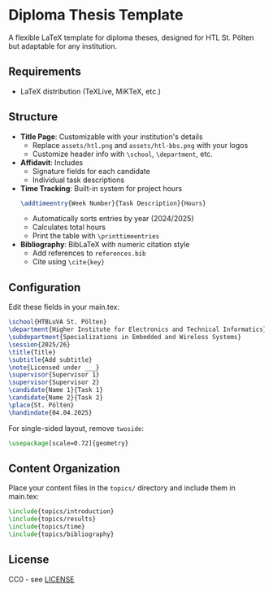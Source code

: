 # Diploma Thesis Template

A flexible LaTeX template for diploma theses, designed for HTL St. Pölten but adaptable for any institution.

## Requirements

- LaTeX distribution (TeXLive, MiKTeX, etc.)

## Structure

- **Title Page**: Customizable with your institution's details
  - Replace `assets/htl.png` and `assets/htl-bbs.png` with your logos
  - Customize header info with `\school`, `\department`, etc.
- **Affidavit**: Includes
  - Signature fields for each candidate
  - Individual task descriptions
- **Time Tracking**: Built-in system for project hours
  ```latex
  \addtimeentry{Week Number}{Task Description}{Hours}
  ```
  - Automatically sorts entries by year (2024/2025)
  - Calculates total hours
  - Print the table with `\printtimeentries`
- **Bibliography**: BibLaTeX with numeric citation style
  - Add references to `references.bib`
  - Cite using `\cite{key}`

## Configuration

Edit these fields in your main.tex:
```latex
\school{HTBLuVA St. Pölten}
\department{Higher Institute for Electronics and Technical Informatics}
\subdepartment{Specializations in Embedded and Wireless Systems}
\session{2025/26}
\title{Title}
\subtitle{Add subtitle}
\note{Licensed under ___}
\supervisor{Supervisor 1}
\supervisor{Supervisor 2}
\candidate{Name 1}{Task 1}
\candidate{Name 2}{Task 2}
\place{St. Pölten}
\handindate{04.04.2025}
```

For single-sided layout, remove `twoside`:
```latex
\usepackage[scale=0.72]{geometry}
```

## Content Organization

Place your content files in the `topics/` directory and include them in main.tex:
```latex
\include{topics/introduction}
\include{topics/results}
\include{topics/time}
\include{topics/bibliography}
```

## License

CC0 - see [LICENSE](LICENSE)
